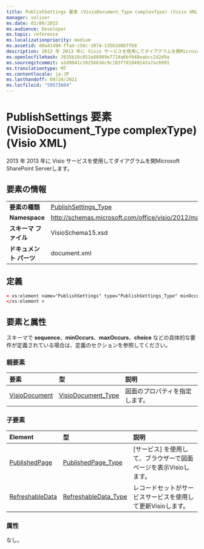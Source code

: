 ```yaml
---
title: PublishSettings 要素 (VisioDocument_Type complexType) (Visio XML)
manager: soliver
ms.date: 03/09/2015
ms.audience: Developer
ms.topic: reference
ms.localizationpriority: medium
ms.assetid: d0a41494-ffad-c56c-2074-135b3d0bffb9
description: 2013 年 2013 年に Visio サービスを使用してダイアグラムを開Microsoft SharePoint Serverします。
ms.openlocfilehash: 2635b16c851e88909e7714a6bf048eabcc2d2d9a
ms.sourcegitcommit: a1d9041c20256616c9c183f7d1049142a7ac6991
ms.translationtype: MT
ms.contentlocale: ja-JP
ms.lasthandoff: 09/24/2021
ms.locfileid: "59573664"
---
```

# <a name="publishsettings-element-visiodocument_type-complextype-visio-xml"></a>PublishSettings 要素 (VisioDocument_Type complexType) (Visio XML)

2013 年 2013 年に Visio サービスを使用してダイアグラムを開Microsoft SharePoint Serverします。
  
## <a name="element-information"></a>要素の情報

|||
|:-----|:-----|
|**要素の種類** <br/> |[PublishSettings_Type](publishsettings_type-complextypevisio-xml.md) <br/> |
|**Namespace** <br/> |http://schemas.microsoft.com/office/visio/2012/main  <br/> |
|**スキーマ ファイル** <br/> |VisioSchema15.xsd  <br/> |
|**ドキュメント パーツ** <br/> |document.xml  <br/> |
   
## <a name="definition"></a>定義

```XML
< xs:element name="PublishSettings" type="PublishSettings_Type" minOccurs="0" maxOccurs="1" >
</xs:element >
```

## <a name="elements-and-attributes"></a>要素と属性

スキーマで **sequence**、**minOccurs**、**maxOccurs**、**choice** などの具体的な要件が定義されている場合は、定義のセクションを参照してください。 
  
### <a name="parent-elements"></a>親要素

|**要素**|**型**|**説明**|
|:-----|:-----|:-----|
|[VisioDocument](visiodocument-elementvisio-xml.md) <br/> |[VisioDocument_Type](visiodocument_type-complextypevisio-xml.md) <br/> |図面のプロパティを指定します。  <br/> |
   
### <a name="child-elements"></a>子要素

|**Element**|**型**|**説明**|
|:-----|:-----|:-----|
|[PublishedPage](publishedpage-element-publishsettings_type-complextypevisio-xml.md) <br/> |[PublishedPage_Type](publishedpage_type-complextypevisio-xml.md) <br/> |[サービス] を使用して、ブラウザーで図面ページを表示Visioします。  <br/> |
|[RefreshableData](refreshabledata-element-publishsettings_type-complextypevisio-xml.md) <br/> |[RefreshableData_Type](refreshabledata_type-complextypevisio-xml.md) <br/> |レコードセットがサービスサービスを使用して更新Visioします。  <br/> |
   
### <a name="attributes"></a>属性

なし。
  

